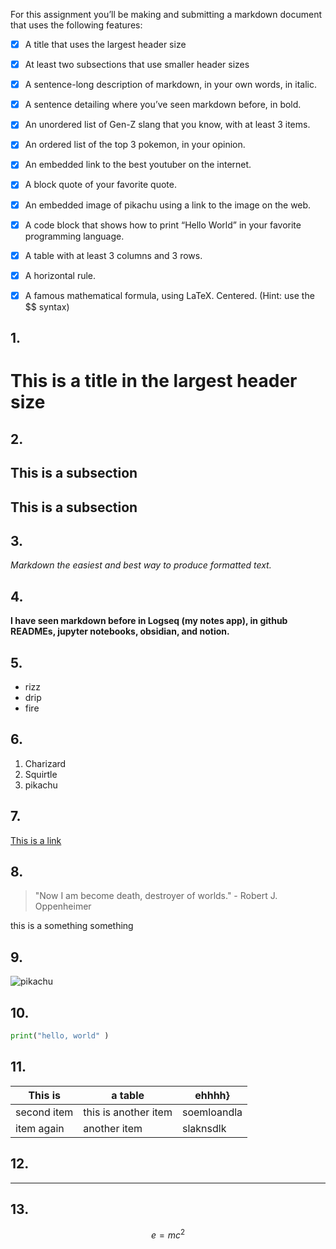 For this assignment you’ll be making and submitting a markdown document that uses the following features:

- [x] A title that uses the largest header size
- [x] At least two subsections that use smaller header sizes
- [x] A sentence-long description of markdown, in your own words, in italic.
- [x] A sentence detailing where you’ve seen markdown before, in bold.
- [x] An unordered list of Gen-Z slang that you know, with at least 3 items.
- [x] An ordered list of the top 3 pokemon, in your opinion.
- [x] An  embedded link to the best youtuber on the internet.
- [x] A block quote of your favorite quote.
- [x] An embedded image of pikachu using a link to the image on the web.
- [x] A code block that shows how to print “Hello World” in your favorite programming language.
- [x] A table with at least 3 columns and 3 rows.
- [x] A horizontal rule.
- [x] A famous mathematical formula, using LaTeX. Centered. (Hint: use the $$ syntax)


## 1.
 # This is a title in the largest header size

## 2. 
## This is a subsection

 ## This is a subsection

## 3.
 *Markdown the easiest and best way to produce formatted text.*

## 4.
 **I have seen markdown before in Logseq (my notes app), in github READMEs, jupyter notebooks, obsidian, and notion.**

## 5. 
- rizz
- drip
- fire

## 6.
1. Charizard
2. Squirtle
3. pikachu

## 7.
[This is a link](https://www.youtube.com/c/theprimeagen)

## 8. 
> "Now I am become death, destroyer of worlds."
> \- Robert J. Oppenheimer

  this is a something something 
## 9. 
![pikachu](https://archives.bulbagarden.net/media/upload/thumb/4/4a/0025Pikachu.png/375px-0025Pikachu.png)

## 10. 
```python
print("hello, world" )
```
## 11. 
| This is     | a table              | ehhhh}      |
| ----------- | -------------------- | ----------- |
| second item | this is another item | soemloandla |
| item again  | another item         | slaknsdlk   |
## 12. 
---
## 13. 
$$ e = mc^2 $$
